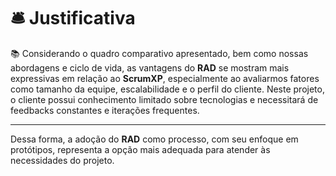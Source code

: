 # 🛎️ Justificativa

📚 Considerando o quadro comparativo apresentado, bem como nossas abordagens e ciclo de vida, as vantagens do **RAD** se mostram mais expressivas em relação ao **ScrumXP**, especialmente ao avaliarmos fatores como tamanho da equipe, escalabilidade e o perfil do cliente. Neste projeto, o cliente possui conhecimento limitado sobre tecnologias e necessitará de feedbacks constantes e iterações frequentes.

---

Dessa forma, a adoção do **RAD** como processo, com seu enfoque em protótipos, representa a opção mais adequada para atender às necessidades do projeto.